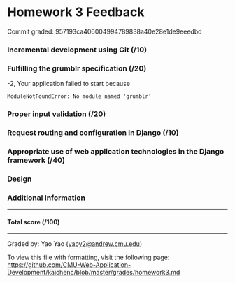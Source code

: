 Homework 3 Feedback
==================

Commit graded: 957193ca406004994789838a40e28e1de9eeedbd


### Incremental development using Git (/10)

### Fulfilling the grumblr specification (/20)
-2, Your application failed to start because
```
ModuleNotFoundError: No module named 'grumblr'
```

### Proper input validation (/20)

### Request routing and configuration in Django (/10)

### Appropriate use of web application technologies in the Django framework (/40)

### Design

### Additional Information

---

#### Total score (/100)

---

Graded by: Yao Yao (yaoy2@andrew.cmu.edu)

To view this file with formatting, visit the following page: https://github.com/CMU-Web-Application-Development/kaichenc/blob/master/grades/homework3.md
